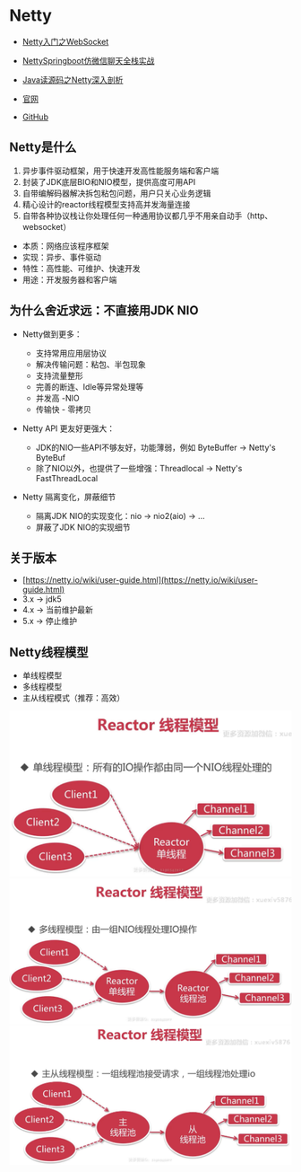 # Netty



* [Netty入门之WebSocket](Netty入门之WebSocket.md)
* [NettySpringboot仿微信聊天全栈实战](NettySpringboot仿微信聊天全栈实战.md)
* [Java读源码之Netty深入剖析](Java读源码之Netty深入剖析.md)


* [官网](https://netty.io/) 
* [GitHub](https://github.com/netty/netty)


## Netty是什么

1. 异步事件驱动框架，用于快速开发高性能服务端和客户端
2. 封装了JDK底层BIO和NIO模型，提供高度可用API
3. 自带编解码器解决拆包粘包问题，用户只关心业务逻辑
4. 精心设计的reactor线程模型支持高并发海量连接
5. 自带各种协议栈让你处理任何一种通用协议都几乎不用亲自动手（http、websocket）

* 本质：网络应该程序框架
* 实现：异步、事件驱动
* 特性：高性能、可维护、快速开发
* 用途：开发服务器和客户端

## 为什么舍近求远：不直接用JDK NIO

* Netty做到更多：

  * 支持常用应用层协议
  * 解决传输问题：粘包、半包现象
  * 支持流量整形
  * 完善的断连、Idle等异常处理等
  * 并发高 -NIO
  * 传输快 - 零拷贝

* Netty API 更友好更强大：

  * JDK的NIO一些API不够友好，功能薄弱，例如 ByteBuffer -> Netty's ByteBuf
  * 除了NIO以外，也提供了一些增强：Threadlocal -> Netty's FastThreadLocal

* Netty 隔离变化，屏蔽细节

  * 隔离JDK NIO的实现变化：nio -> nio2(aio) -> ...
  * 屏蔽了JDK NIO的实现细节

## 关于版本

* [https://netty.io/wiki/user-guide.html](https://netty.io/wiki/user-guide.html)
* 3.x -> jdk5
* 4.x -> 当前维护最新
* 5.x -> 停止维护



## Netty线程模型

* 单线程模型
* 多线程模型
* 主从线程模式（推荐：高效）


![image_2022-02-26-16-12-07](img/image_2022-02-26-16-12-07.png)
![image_2022-02-26-16-09-11](img/image_2022-02-26-16-09-11.png)
![image_2022-02-26-16-10-21](img/image_2022-02-26-16-10-21.png)
















